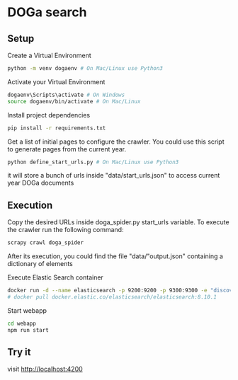 # DOGa search

## Setup

Create a Virtual Environment
```bash
python -m venv dogaenv # On Mac/Linux use Python3
```

Activate your Virtual Environment
```bash
dogaenv\Scripts\activate # On Windows
source dogaenv/bin/activate # On Mac/Linux
```

Install project dependencies
```bash
pip install -r requirements.txt
```

Get a list of initial pages to configure the crawler. You could use this script to generate pages from the current year.
```bash
python define_start_urls.py # On Mac/Linux use Python3 
```
it will store a bunch of urls inside "data/start_urls.json" to access current year DOGa documents

## Execution

Copy the desired URLs inside doga_spider.py start_urls variable. To execute the crawler run the following command:
```bash
scrapy crawl doga_spider
```
After its execution, you could find the file "data/"output.json" containing a dictionary of elements

Execute Elastic Search container
```bash
docker run -d --name elasticsearch -p 9200:9200 -p 9300:9300 -e "discovery.type=single-node" docker.elastic.co/elasticsearch/elasticsearch:7.10.0
# docker pull docker.elastic.co/elasticsearch/elasticsearch:8.10.1
```

Start webapp

```bash
cd webapp
npm run start
```

## Try it
visit [http://localhost:4200](http://localhost:4200)
